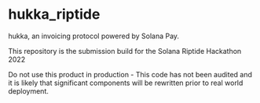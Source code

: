 # hukka_riptide
hukka, an invoicing protocol powered by Solana Pay.

This repository is the submission build for the Solana Riptide Hackathon 2022

Do not use this product in production - This code has not been audited and it is likely that significant components will be rewritten prior to real world deployment.

